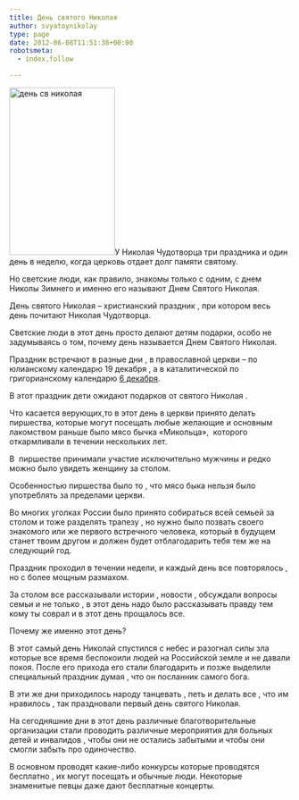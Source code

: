 ```yaml
---
title: День святого Николая
author: svyatoynikolay
type: page
date: 2012-06-08T11:51:38+00:00
robotsmeta:
  - index,follow

---
```

[<img class="alignleft size-medium wp-image-2531" src="http://svyatoynikolay.ru/wp-content/uploads/2012/06/den-sv-nikolaya-189x300.jpg" alt="день св николая" width="189" height="300" srcset="http://svyatoynikolay.ru/wp-content/uploads/2012/06/den-sv-nikolaya-189x300.jpg 189w, http://svyatoynikolay.ru/wp-content/uploads/2012/06/den-sv-nikolaya.jpg 253w" sizes="(max-width: 189px) 100vw, 189px" />][1]У Николая Чудотворца три праздника и один день в неделю, когда церковь отдает долг памяти святому.

Но светские люди, как правило, знакомы только с одним, с днем Николы Зимнего и именно его называют Днем Святого Николая.<!--more-->

День святого Николая – христианский праздник , при котором весь день почитают Николая Чудотворца.

Светские люди в этот день просто делают детям подарки, особо не задумываясь о том, почему день называется Днем Святого Николая.

Праздник встречают в разные дни , в православной церкви – по юлианскому календарю 19 декабря , а в каталитической по григорианскому календарю <a title="Сегодня католики празднуют день Святого Николая" href="http://svyatoynikolay.ru/novosti/segodnya-katoliki-prazdnuyut-den-svyatogo-nikolaya.html" target="_blank">6 декабря</a>.

В этот праздник дети ожидают подарков от святого Николая .

Что касается верующих,то в этот день в церкви принято делать пиршества, которые могут посещать любые желающие и основным лакомством раньше было мясо бычка «Микольца»,  которого откармливали в течении нескольких лет.

В  пиршестве принимали участие исключительно мужчины и редко можно было увидеть женщину за столом.

Особенностью пиршества было то , что мясо быка нельзя было употреблять за пределами церкви.

Во многих уголках России было принято собираться всей семьей за столом и тоже разделять трапезу , но нужно было позвать своего знакомого или же первого встречного человека, который в будущем станет твоим другом и должен будет отблагодарить тебя тем же на следующий год.

Праздник проходил в течении недели, и каждый день все повторялось , но с более мощным размахом.

За столом все рассказывали истории , новости , обсуждали вопросы семьи и не только , в этот день надо было рассказывать правду тем кому ты соврал и в этот день прощалось все.

Почему же именно этот день?

В этот самый день Николай спустился с небес и разогнал силы зла которые все время беспокоили людей на Российской земле и не давали покоя. После его прихода его стали благодарить и позже выделили специальный праздник думая , что он посланник самого бога.

В эти же дни приходилось народу танцевать , петь и делать все , что им нравилось , так праздновали первый день святого Николая.

На сегодняшние дни в этот день различные благотворительные организации стали проводить различные мероприятия для больных детей и инвалидов , чтобы они не остались забытыми и чтобы они смогли забыть про одиночество.

В основном проводят какие-либо конкурсы которые проводятся бесплатно , их могут посещать и обычные люди. Некоторые знаменитые певцы даже дают бесплатные концерты.

&nbsp;

 [1]: http://svyatoynikolay.ru/wp-content/uploads/2012/06/den-sv-nikolaya.jpg